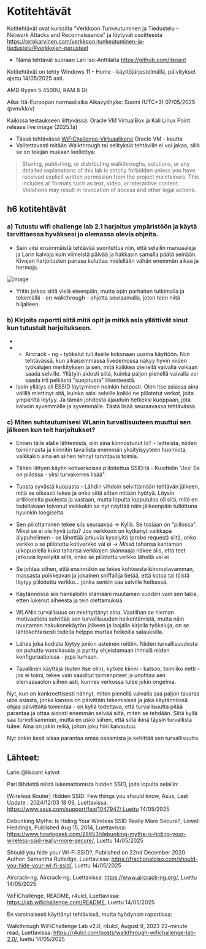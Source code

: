 # Kotitehtävät 

Kotitehtävät ovat kurssilta "Verkkoon Tunkeutuminen ja Tiedustelu - Network Attacks and Reconnaissance" ja löytyvät osoitteesta https://terokarvinen.com/verkkoon-tunkeutuminen-ja-tiedustelu/#verkkojen-perusteet 

- Nämä tehtävät suoraan Lari Iso-Anttilalta https://github.com/lisoant

Kotitehtävät on tehty Windows 11 - Home - käyttöjärjestelmällä, päivitykset ajettu 14/05/2025 asti.

AMD Ryzen 5 4500U, RAM 8 Gt.

Aika: Itä-Euroopan normaaliaika Aikavyöhyke: Suomi (UTC+3) 07/05/2025 (pvm/kk/v)

Kaikissa testaukseen liittyvässä: Oracle VM VirtualBox ja Kali Linux Point release live image (2025.1a)
- Tässä tehtävässä [WiFiChallenge-Virtuaalikone](https://lab.wifichallenge.com/) Oracle VM - kautta
- Valitettavasti mitään Walkthrough tai selityksiä tehtäville ei voi jakaa, sillä se on tekijän mukaan kiellettyä: 

> Sharing, publishing, or distributing walkthroughs, solutions, or any detailed explanations of this lab is strictly forbidden unless you have received explicit written permission from the project maintainers. This includes all formats such as text, video, or interactive content. Violations may result in revocation of access and other legal actions.

## h6 kotitehtävät

### a) Tutustu wifi challenge lab 2.1 harjoitus ympäristöön ja käytä tarvittaessa hyväksesi jo olemassa olevia ohjeita.
- Sain viisi ensimmäistä tehtävää suoritettua niin, että selailin manuaaleja ja Larin kalvoja kuin viimeistä päivää ja hakkasin samalla päätä seinään. Kivojen harjoitusten parissa kuluttaa mielellään vähän enemmän aikaa ja hermoja.

![image](https://github.com/user-attachments/assets/347a4f6c-aeb3-40d7-8f3a-1b0be74f48c1)

- Yritin jatkaa siitä vielä eteenpäin, mutta opin parhaiten tutkimalla ja tekemällä - en walkthrough - ohjetta seuraamalla, joten teen niitä hiljalleen.

### b) Kirjoita raportti siitä mitä opit ja mitkä asia yllättivät sinut kun tutustuit harjoitukseen.
-
- - Aircrack - ng - työkalut tuli itselle kokonaan uusina käyttöön. Niin tehtävässä, kun aikaisemmassa livedemossa näkyy hyvin niiden työkalujen merkityksen ja sen, mitä kaikkea pienellä vaivalla voikaan saada selville. Yllätyin aidosti siitä, kuinka paljon pienellä vaivalla voi saada irti pelkästä "suojatusta" liikenteestä.
- Isoin yllätys oli ESSID löytyminen noinkin helposti. Olen itse asiassa aina välillä miettinyt sitä, kuinka saisi selville kaikki ne piilotetut verkot, joita ympäriltä löytyy. Ja tämän johdosta ajauduin hetkeksi kuoppaan, jota kaivoin syvemmälle ja syvemmälle. Tästä lisää seuraavassa tehtävässä.

### c) Miten suhtautumisesi WLanin turvallisuuteen muuttui sen jälkeen kun teit harjoitukset?

- Ennen tälle alalle lähtemistä, olin aina kiinnostunut IoT - laitteista, niiden toiminnasta ja kiinnitin tavallista enemmän yksityisyyteen huomiota, vaikkakin aina en siihen tehnyt tarvittavia toimia.
- Tähän liittyen käytin kotiverkoissa piiloitettua SSID:tä - Kuvittelin "Jes! Se on piilossa - yksi turvakerros lisää".
- Tuosta syvästä kuopasta - Lähdin vihdoin selvittämään tehtävän jälkeen, mitä se oikeasti tekee ja onko siitä sitten mitään hyötyä. Löysin artikkeleita puolesta ja vastaan, mutta lopulta lopputulos oli sitä, mitä en todellakaan toivonut vaikkakin se nyt näyttää näin jälkeenpäin tutkittuna hyvinkin loogiselta.
- Sen piilottaminen tekee siis seuraavaa -> Kyllä. Se tosiaan on "piilossa". Miksi se ei ole hyvä juttu? Jos verkkoon on kytkenyt vaikkapa älypuhelimen - se lähettää jatkuvia kyselyitä (probe request) siitä, onko verkko a se piilotettu kotiverkko vai ei -> *Missä* tahansa kantaman ulkopuolella *kuka* tahansa verkkojen skannaaja näkee siis, että teet jatkuvia kyselyitä siitä, onko se piilotettu verkko lähellä vai ei
- Se johtaa siihen, että ensinnäkin se tekee kohteesta kiinnostavamman, massasta poikkeavan ja jokainen sniffailija tietää, että kotoa tai töistä löytyy piiloitettu verkko... jonka senkin saa selville hetkessä.
- Käytännössä siis hankaloitin elämääni muutaman vuoden vain sen takia, etten lukenut aiheesta ja tein olettamuksia. 

- WLANin turvallisuus on mietityttänyt aina. Vaatiihan se hieman motivaatiota selvittää sen turvallisuuden heikentämistä, mutta näin muutaman hakukonekäytön jälkeen ja laajalla kirjolla työkaluja, on se lähtökohtaisesti todella helppo murtaa heikoilla salauksilla.
- Lähes joka kodista löytyy jonkin asteinen reititin. Niiden turvallisuudesta on puhuttu vuosikausia ja pyritty ohjeistamaan ihmisiä niiden konfiguraatioissa - jopa turhaan.
- Tavallinen käyttäjä (kuten itse olin), kytkee kiinni - katsoo, toimiiko netti - jos ei toimi, tekee vain vaaditut toimenpiteet ja unohtaa sen olemassaolon siihen asti, kunnes verkossa tulee jokin ongelma.

Nyt, kun on konkreettisesti nähnyt, miten pienellä vaivalla saa paljon tavaraa ulos asiasta, jonka kanssa on päivittäin tekemisissä ja joka käytännössä ohjaa päivittäitä toimintaa - on kyllä todettava, että turvallisuutta pitää parantaa ja ottaa aidosti enemmän selvää siitä, miten se tehdään.
Siitä kyllä saa *turvallisemman*, mutta en usko siihen, että siitä ikinä täysin turvallista tulee. Aina on jokin reikä, johon joku hiiri kaivautuu.

Nyt onkin kesä aikaa parantaa omaa osaamista ja kehittää sen turvallisuutta.


## Lähteet: 

Larin @lisoant kalvot


Pari lähdettä niistä lukemattomista hidden SSID, joita lopulta selailin: 

[Wireless Router] Hidden SSID: Few things you should know, Asus, Last Update : 2024/12/03 18:06, Luettavissa: https://www.asus.com/support/faq/1047947/,Luettu 14/05/2025

Debunking Myths: Is Hiding Your Wireless SSID Really More Secure?, Lowell Heddings, Published Aug 15, 2014, Luettavissa: https://www.howtogeek.com/28653/debunking-myths-is-hiding-your-wireless-ssid-really-more-secure/, Luettu 14/05/2025

Should you hide your Wi-Fi SSID?, Published on 22nd December 2020 Author: Samantha Rutledge, Luettavissa: https://fractionalciso.com/should-you-hide-your-wi-fi-ssid/, Luettu 14/05/2025



Aircrack-ng, Aircrack-ng, Luettavissa: https://www.aircrack-ng.org/, Luettu 14/05/2025

WiFiChallenge, README, r4ulcl, Luettavissa: https://lab.wifichallenge.com/README, Luettu 14/05/2025


En varsinaisesti käyttänyt tehtävissä, mutta hyödynsin raportissa:

Walkthrough WiFiChallenge Lab v2.0, r4ulcl, August 9, 2023  22-minute read, Luettavissa: https://r4ulcl.com/posts/walkthrough-wifichallenge-lab-2.0/, luettu 14/05/2025
